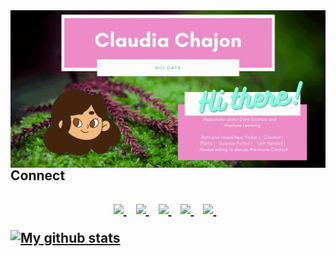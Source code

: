 
<img align="right" alt="GIF" src="Hi.gif" />



<h2> Connect <h2> 
  
<p align='center'>
  
  <a href="https://www.linkedin.com/in/claudia-chajon//">
    <img src="https://img.shields.io/badge/linkedin-%230077B5.svg?&style=for-the-badge&logo=linkedin&logoColor=white" />
  </a>&nbsp;&nbsp;
  <a href="https://www.notion.so/Claudia-Chajon-d186657aed544f969eceb422e78f5517">
    <img src="https://img.shields.io/badge/portfolio-#000000?style=for-the-badge&logo=notion.svg&logoColor=white
" />        
  </a>&nbsp;&nbsp;
    <a href="mailto:claudia.chajon@gmail.com">
    <img src="	https://img.shields.io/badge/Gmail-D14836?style=for-the-badge&logo=gmail&logoColor=white" />
  </a>&nbsp;&nbsp;
  <a href="https://medium.com/@claudia.chajon">
    <img src="https://img.shields.io/badge/Medium-12100E?style=for-the-badge&logo=medium&logoColor=white" />        
  </a>&nbsp;&nbsp;
  <a href="https://twitter.com/ChipChajon">
    <img src="https://img.shields.io/badge/Twitter-1DA1F2?style=for-the-badge&logo=twitter&logoColor=white" />        
  </a>&nbsp;&nbsp;
  
</p>





[![My github stats](https://github-readme-stats.vercel.app/api?username=claudiasofiaC&show_icons=true&theme=radical)](https://github.com/claudiasofiaC/github-readme-stats)



<!--
**claudiasofiaC/claudiasofiaC** is a ✨ _special_ ✨ repository because its `README.md` (this file) appears on your GitHub profile.

-->
